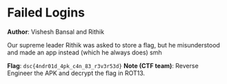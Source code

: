 # Failed Logins
**Author**: Vishesh Bansal and Rithik

Our supreme leader Rithik was asked to store a flag, but he misunderstood and made an app instead (which he always does) smh


**Flag**: `dsc{4ndr01d_4pk_c4n_83_r3v3r53d}`
**Note (CTF team)**: Reverse Engineer the APK and decrypt the flag in ROT13.